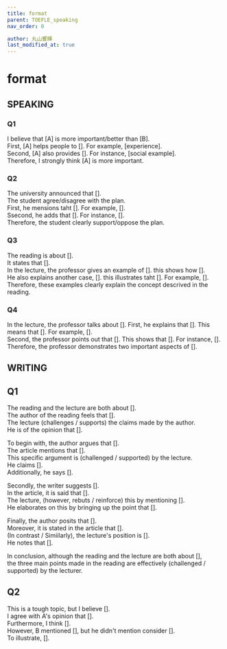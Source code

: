 ```yaml
---
title: format
parent: TOEFLE_speaking
nav_order: 0

author: 丸山響輝
last_modified_at: true
---
```


# **format** 

## SPEAKING
### Q1
I believe that [A] is more important/better than [B].  
First, [A] helps people to []. For example, [experience].  
Second, [A] also provides []. For instance, [social example].  
Therefore, I strongly think [A] is more important.  

### Q2
The university announced that [].  
The student agree/disagree with the plan.  
First, he mensions taht []. For example, [].  
Ssecond, he adds that []. For instance, [].  
Therefore, the student clearly support/oppose the plan.

### Q3
The reading is about [].  
It states that [].  
In the lecture, the professor gives an example of []. this shows how [].  
He also explains another case, []. this illustrates taht []. For example, [].
Therefore, these examples clearly explain the concept descrived in the reading.

### Q4
In the lecture, the professor talks about [].
First, he explains that []. This means that []. For example, [].  
Second, the professor points out that []. This shows that []. For instance, [].
Therefore, the professor demonstrates two important aspects of [].

## WRITING
## Q1
The reading and the lecture are both about [].  
The author of the reading feels that [].  
The lecture (challenges / supports) the claims made by the author.  
He is of the opinion that [].  

To begin with, the author argues that [].  
The article mentions that [].  
This specific argument is (challenged / supported) by the lecture.  
He claims [].  
Additionally, he says [].  

Secondly, the writer suggests [].  
In the article, it is said that [].  
The lecture, (however, rebuts / reinforce) this by mentioning [].  
He elaborates on this by bringing up the point that [].  

Finally, the author posits that [].  
Moreover, it is stated in the article that [].  
(In contrast / Simiilarly), the lecture's position is [].  
He notes that [].  

In conclusion, although the reading and the lecture are both about [],  
the three main points made in the reading are effectively (challenged / supported) by the lecturer.  

## Q2
This is a tough topic, but I believe [].  
I agree with A's opinion that [].  
Furthermore, I think [].  
However, B mentioned [], but he didn't mention consider [].  
To illustrate, [].  
